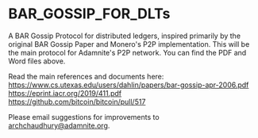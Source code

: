 # BAR_GOSSIP_FOR_DLTs
A BAR Gossip Protocol for distributed ledgers, inspired primarily by the original BAR Gossip Paper and Monero's P2P implementation. This will be the main protocol for Adamnite's P2P network. You can find the PDF and Word files above. 

Read the main references and documents here: <br>
https://www.cs.utexas.edu/users/dahlin/papers/bar-gossip-apr-2006.pdf <br>
https://eprint.iacr.org/2019/411.pdf <br>
https://github.com/bitcoin/bitcoin/pull/517 <br>

Please email suggestions for improvements to archchaudhury@adamnite.org.
